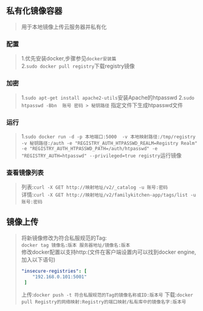 ## 私有化镜像容器
> 用于本地镜像上传云服务器并私有化
### 配置
> 1.优先安装docker,步骤参见`docker安装篇`  
> 2.`sudo docker pull registry`下载registry镜像  
### 加密
> 1.`sudo apt-get install apache2-utils`安装Apache的htpasswd
> 2.`sudo htpasswd -Bbn  账号 密码 > 秘钥路径` 指定文件下生成htpasswd文件
### 运行
> 1.```sudo docker run -d -p 本地端口:5000 
> -v 本地映射路径:/tmp/registry 
> -v 秘钥路径:/auth
> -e "REGISTRY_AUTH_HTPASSWD_REALM=Registry Realm" 
> -e "REGISTRY_AUTH_HTPASSWD_PATH=/auth/htpasswd"
> -e "REGISTRY_AUTH=htpasswd"
> --privileged=true registry```运行镜像
### 查看镜像列表
> 列表:`curl -X GET http://映射地址/v2/_catalog -u 账号:密码`  
> 详情:`curl -X GET http://映射地址/v2/familykitchen-app/tags/list -u 账号:密码`  
## 镜像上传
> 将新镜像修改为符合私服规范的Tag:  
> `docker tag 镜像名:版本 服务器地址/镜像名:版本`   
> 修改docker配置以支持http:(文件在客户端设置内可以找到docker engine,加入以下语句)
> ```yaml
> "insecure-registries": [
>     "192.168.0.101:5001"
>  ]
> ```
> 上传:`docker push -t 符合私服规范的Tag的镜像名称或ID:版本号`
> 下载:`docker pull Registry的网络映射:Registry的端口映射/私有库中的镜像名字:版本号`
